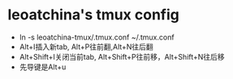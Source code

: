 # leoatchina's tmux config

- ln -s leoatchina-tmux/.tmux.conf ~/.tmux.conf
- Alt+I插入新tab, Alt+P往前翻,Alt+N往后翻
- Alt+Shift+I关闭当前tab, Alt+Shift+P往前移，Alt+Shift+N往后移
- 先导键是Alt+u

